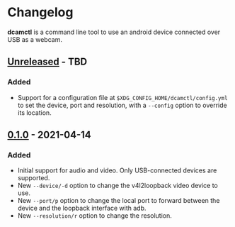 # Changelog

**dcamctl** is a command line tool to use an android device connected over USB as a webcam.

<!-- next-header -->
## [Unreleased] - TBD

### Added

* Support for a configuration file at `$XDG_CONFIG_HOME/dcamctl/config.yml` to set the device, port and resolution, with a `--config` option to override its location.

## [0.1.0] - 2021-04-14

### Added

* Initial support for audio and video. Only USB-connected devices are supported.
* New `--device/-d` option to change the v4l2loopback video device to use.
* New `--port/p` option to change the local port to forward between the device and the loopback interface with adb.
* New `--resolution/r` option to change the resolution.


<!-- next-url -->
[Unreleased]: https://github.com/gourlaysama/dcamctl/compare/v0.1.0...HEAD
[0.1.0]: https://github.com/gourlaysama/dcamctl/compare/a6e91ef...v0.1.0